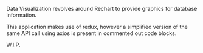 Data Visualization revolves around Rechart to provide graphics for database information.

This application makes use of redux, however a simplified version of the same API call using axios is present in commented out code blocks.

W.I.P.

